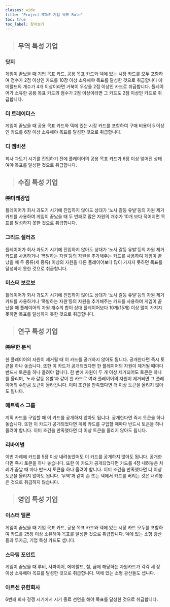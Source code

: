```yaml
---
classes: wide
title: "Project MINE 기업 목표 Rule"
toc: true
toc_label: 찾아보기
---
```

> ## 무역 특성 기업

### 닷지

게임이 끝났을 때 기업 목표 카드, 공용 목표 카드와 덱에 있는 시장 카드를 모두 포함하여 점수가 2점 이상인 카드를 10장 이상 소유해야 목표를 달성한 것으로 취급합니다 에메랄드의 개수가 4개 이상이라면 거북이 우상을 2점 이상인 카드로 취급합니다. 플레이어가 소유한 공용 목표 카드의 점수가 2점 이상이라면 그 카드도 2점 이상인 카드로 취급합니다.

### **더 트레이더스**

게임이 끝났을 때 공용 목표 카드와 덱에 있는 시장 카드를 포함하여 구매 비용이 5 이상인 카드를 6장 이상 소유해야 목표를 달성한 것으로 취급합니다.

### **디 엠비션**

회사 과도기 시기를 진입하기 전에 플레이어의 공용 목표 카드가 6장 이상 엎어진 상태여야 목표를 달성한 것으로 취급합니다.

> ## 수집 특성 기업

### ㈜미래광업

플레이어가 회사 과도기 시기에 진입하지 않아도 상대가 ‘노사 갈등 유발’등의 자원 제거 카드를 사용하여 게임이 끝났을 때 두 번째로 많은 자원의 개수가 10개 보다 적어지면 목표를 달성하지 못한 것으로 취급합니다.

### **그리드 샐러즈**

플레이어가 회사 과도기 시기에 진입하지 않아도 상대가 ‘노사 갈등 유발’등의 자원 제거 카드를 사용하거나 ‘폭발하는 자원’등의 자원을 추가해주는 카드를 사용하여 게임이 끝났을 때 두 종류(세 종류) 이상의 자원을 다른 플레이어보다 많이 가지지 못하면 목표를 달성하지 못한 것으로 취급합니다.

### **미스터 보로보**

플레이어가 회사 과도기 시기에 진입하지 않아도 상대가 ‘노사 갈등 유발’등의 자원 제거 카드를 사용하거나 ‘폭발하는 자원’등의 자원을 추가해주는 카드를 사용하여 게임이 끝났을 때 플레이어의 자원 개수의 합이 상대 플레이어보다 10개(15개) 이상 많이 가지지 못하면 목표를 달성하지 못한 것으로 취급합니다.

> ## 연구 특성 기업

### **㈜무한 분석**

한 플레이어의 자원이 제거될 때 이 카드를 공개하지 않아도 됩니다. 공개한다면 즉시 토큰을 하나 놓습니다. 또한 이 카드가 공개되었다면 한 플레이어의 자원이 제거될 때마다 반드시 토큰을 하나 올려야 합니다. 한 번에 자원이 두 개 이상 제거되어도 토큰은 하나를 올리며, ‘노사 갈등 유발’과 같이 한 카드로 여러 플레이어의 자원이 제거되면 그 플레이어의 수만큼 토큰이 올라갑니다. 이미 조건을 만족했다면 더 이상 토큰을 올리지 않아도 됩니다.

### **매트릭스 그룹**

계획 카드를 구입할 때 이 카드를 공개하지 않아도 됩니다. 공개한다면 즉시 토큰을 하나 놓습니다. 또한 이 카드가 공개되었다면 계획 카드를 구입할 때마다 반드시 토큰을 하나 올려야 합니다. 이미 조건을 만족했다면 더 이상 토큰을 올리지 않아도 됩니다.

### **리바이벌**

이번 차례에 카드를 5장 이상 내려놓았어도 이 카드를 공개하지 않아도 됩니다. 공개한다면 즉시 토큰을 하나 놓습니다. 또한 이 카드가 공개되었다면 카드를 4장 내려놓은 차례가 끝날 때 마다 반드시 토큰을 하나 올려야 합니다. 이미 조건을 만족했다면 더 이상 토큰을 올리지 않아도 됩니다. ‘무역’과 같이 손 또는 덱에서 카드를 버리는 것은 내려놓은 것으로 취급하지 않습니다.

> ## 영업 특성 기업

### **이스터 멜론**

게임이 끝났을 때 기업 목표 카드, 공용 목표 카드와 덱에 있는 시장 카드 모두를 포함하여 카드를 25장 이상 소유해야 목표를 달성한 것으로 취급합니다. 덱에 있는 소형 광산들과 투자금, 기업 특성 카드도 셉니다.

### **스타팅 포인트**

게임이 끝났을 때 루비, 사파이어, 에메랄드, 철, 금에 해당하는 자원카드가 각각 세 장 이상 소유해야 목표를 달성한 것으로 취급합니다. 덱에 있는 소형 광산들도 셉니다.

### **아르센 유한회사**

6번째 회사 경쟁 시기에서 시기 종료 선언을 해야 목표를 달성한 것으로 취급합니다.
